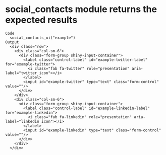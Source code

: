 # social_contacts module returns the expected results

    Code
      social_contacts_ui("example")
    Output
      <div class="row">
        <div class="col-sm-6">
          <div class="form-group shiny-input-container">
            <label class="control-label" id="example-twitter-label" for="example-twitter">
              <i class="fab fa-twitter" role="presentation" aria-label="twitter icon"></i>
            </label>
            <input id="example-twitter" type="text" class="form-control" value=""/>
          </div>
        </div>
        <div class="col-sm-6">
          <div class="form-group shiny-input-container">
            <label class="control-label" id="example-linkedin-label" for="example-linkedin">
              <i class="fab fa-linkedin" role="presentation" aria-label="linkedin icon"></i>
            </label>
            <input id="example-linkedin" type="text" class="form-control" value=""/>
          </div>
        </div>
      </div>

